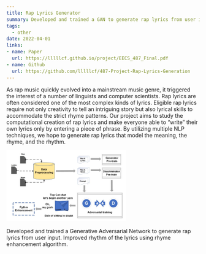```yaml
---
title: Rap Lyrics Generator
summary: Developed and trained a GAN to generate rap lyrics from user inputs.
tags:
  - other
date: 2022-04-01
links:
- name: Paper
  url: https://lllllcf.github.io/project/EECS_487_Final.pdf
- name: Github
  url: https://github.com/lllllcf/487-Project-Rap-Lyrics-Generation
---
```


As rap music quickly evolved into a mainstream music genre, it triggered the interest of a number of linguists and computer scientists. Rap lyrics are often considered one of the most complex kinds of lyrics. Eligible rap lyrics require not only creativity to tell an intriguing story but also lyrical skills to accommodate the strict rhyme patterns. Our project aims to study the computational creation of rap lyrics and make everyone able to “write” their own lyrics only by entering a piece of phrase. By utilizing multiple NLP techniques, we hope to generate rap lyrics that model the meaning, the rhyme, and the rhythm.

<img src="/src/487.png" style="width: 62%;" />

Developed and trained a Generative Adversarial Network to generate rap lyrics from user input. Improved rhythm of the lyrics using rhyme enhancement algorithm.